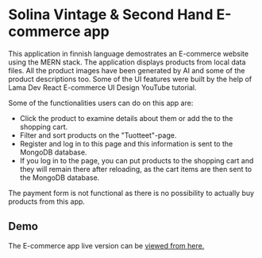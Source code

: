 # Solina Vintage &amp; Second Hand E-commerce app

This application in finnish language demostrates an E-commerce website using the MERN stack. The application displays products from local data files. All the product images have been generated by AI and some of the product descriptions too. Some of the UI features were built by the help of Lama Dev React E-commerce UI Design YouTube tutorial.

Some of the functionalities users can do on this app are:

- Click the product to examine details about them or add the to the shopping cart.
- Filter and sort products on the "Tuotteet"-page.
- Register and log in to this page and this information is sent to the MongoDB database.
- If you log in to the page, you can put products to the shopping cart and they will remain there after reloading, as the cart items are then sent to the MongoDB database.

The payment form is not functional as there is no possibility to actually buy products from this app.

## Demo

The E-commerce app live version can be [viewed from here.](https://solinavintage.onrender.com/)
